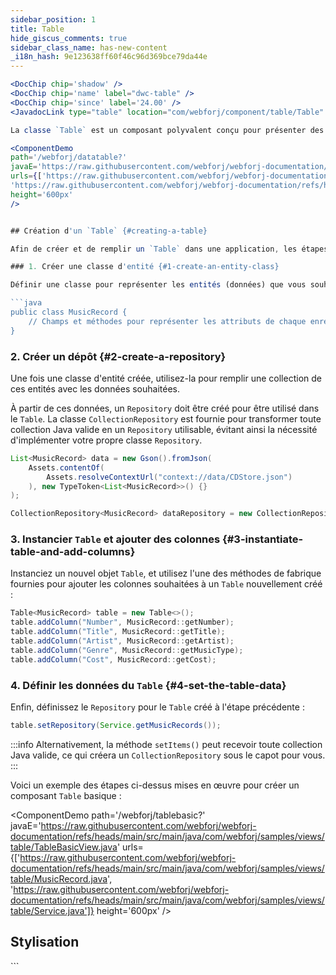 ```yaml
---
sidebar_position: 1
title: Table
hide_giscus_comments: true
sidebar_class_name: has-new-content
_i18n_hash: 9e123638ff60f46c96d369bce79da44e
---
```

```jsx
<DocChip chip='shadow' />
<DocChip chip='name' label="dwc-table" />
<DocChip chip='since' label='24.00' />
<JavadocLink type="table" location="com/webforj/component/table/Table" top='true'/>

La classe `Table` est un composant polyvalent conçu pour présenter des informations tabulaires de manière structurée et facile à comprendre. Optimisé pour gérer de grands ensembles de données avec une haute performance, ce composant offre une visualisation avancée et une suite complète d'événements pour un engagement dynamique des utilisateurs.

<ComponentDemo 
path='/webforj/datatable?' 
javaE='https://raw.githubusercontent.com/webforj/webforj-documentation/refs/heads/main/src/main/java/com/webforj/samples/views/table/DataTableView.java'
urls={['https://raw.githubusercontent.com/webforj/webforj-documentation/refs/heads/main/src/main/java/com/webforj/samples/views/table/MusicRecord.java', 
'https://raw.githubusercontent.com/webforj/webforj-documentation/refs/heads/main/src/main/java/com/webforj/samples/views/table/Service.java']}
height='600px'
/>


## Création d'un `Table` {#creating-a-table}

Afin de créer et de remplir un `Table` dans une application, les étapes suivantes peuvent être suivies :

### 1. Créer une classe d'entité {#1-create-an-entity-class}

Définir une classe pour représenter les entités (données) que vous souhaitez afficher dans le tableau. Dans l'exemple, cette classe est MusicRecord.

```java
public class MusicRecord {
    // Champs et méthodes pour représenter les attributs de chaque enregistrement
}
```

### 2. Créer un dépôt {#2-create-a-repository}

Une fois une classe d'entité créée, utilisez-la pour remplir une collection de ces entités avec les données souhaitées.

À partir de ces données, un `Repository` doit être créé pour être utilisé dans le `Table`. La classe `CollectionRepository` est fournie pour transformer toute collection Java valide en un `Repository` utilisable, évitant ainsi la nécessité d'implémenter votre propre classe `Repository`.

```java
List<MusicRecord> data = new Gson().fromJson(
    Assets.contentOf(
        Assets.resolveContextUrl("context://data/CDStore.json")
    ), new TypeToken<List<MusicRecord>>() {}
);

CollectionRepository<MusicRecord> dataRepository = new CollectionRepository<>(data);
```

### 3. Instancier `Table` et ajouter des colonnes {#3-instantiate-table-and-add-columns}

Instanciez un nouvel objet `Table`, et utilisez l'une des méthodes de fabrique fournies pour ajouter les colonnes souhaitées à un `Table` nouvellement créé :

```java
Table<MusicRecord> table = new Table<>();
table.addColumn("Number", MusicRecord::getNumber);
table.addColumn("Title", MusicRecord::getTitle);
table.addColumn("Artist", MusicRecord::getArtist);
table.addColumn("Genre", MusicRecord::getMusicType);
table.addColumn("Cost", MusicRecord::getCost);
```

### 4. Définir les données du `Table` {#4-set-the-table-data}

Enfin, définissez le `Repository` pour le `Table` créé à l'étape précédente :

```java
table.setRepository(Service.getMusicRecords());
```

:::info
Alternativement, la méthode `setItems()` peut recevoir toute collection Java valide, ce qui créera un `CollectionRepository` sous le capot pour vous.
:::

Voici un exemple des étapes ci-dessus mises en œuvre pour créer un composant `Table` basique :

<ComponentDemo 
path='/webforj/tablebasic?' 
javaE='https://raw.githubusercontent.com/webforj/webforj-documentation/refs/heads/main/src/main/java/com/webforj/samples/views/table/TableBasicView.java'
urls={['https://raw.githubusercontent.com/webforj/webforj-documentation/refs/heads/main/src/main/java/com/webforj/samples/views/table/MusicRecord.java', 
'https://raw.githubusercontent.com/webforj/webforj-documentation/refs/heads/main/src/main/java/com/webforj/samples/views/table/Service.java']}
height='600px'
/>

## Stylisation

<TableBuilder name="Table" />
```
